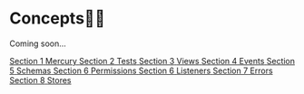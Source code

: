 # Concepts🌲🤖

Coming soon...

<div class="guide-sections">
    <a href="mercury/" class="section-link">
        <span class="section-number">Section 1</span>
        <span class="section-title">Mercury</span>
    <a href="tests/" class="section-link">
        <span class="section-number">Section 2</span>
        <span class="section-title">Tests</span>
    <a href="views/" class="section-link">
        <span class="section-number">Section 3</span>
        <span class="section-title">Views</span>
    <a href="events/" class="section-link">
        <span class="section-number">Section 4</span>
        <span class="section-title">Events</span>
    <a href="schemas/" class="section-link">
        <span class="section-number">Section 5</span>
        <span class="section-title">Schemas</span>
    <a href="permissions/" class="section-link">
        <span class="section-number">Section 6</span>
        <span class="section-title">Permissions</span>
    <a href="listeners/" class="section-link">
        <span class="section-number">Section 6</span>
        <span class="section-title">Listeners</span>
    <a href="errors/" class="section-link">
        <span class="section-number">Section 7</span>
        <span class="section-title">Errors</span>
    <a href="stores/" class="section-link">
        <span class="section-number">Section 8</span>
        <span class="section-title">Stores</span>

</div>